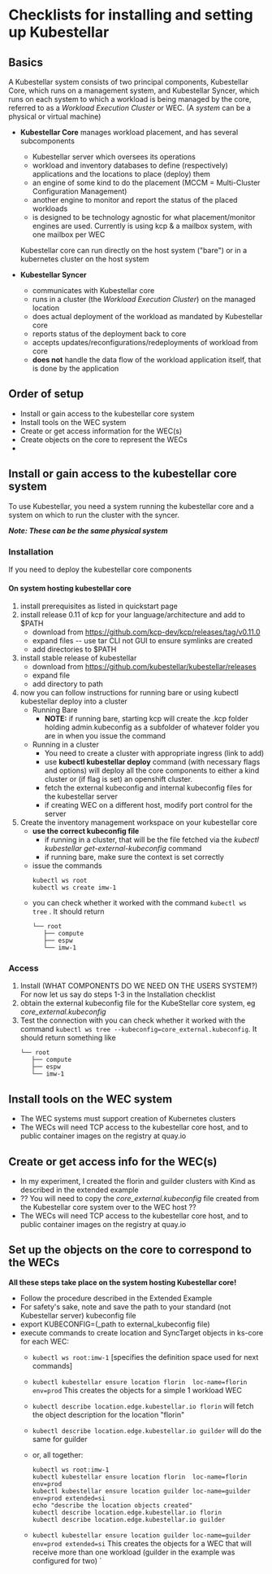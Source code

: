 # Checklists for installing and setting up Kubestellar

## Basics
A Kubestellar system consists of two principal components, Kubestellar Core, which runs on a management system, and Kubestellar Syncer, which runs on each system to which a workload is being managed by the core, referred to as a _Workload Execution Cluster_ or WEC. (A _system_ can be a physical or virtual machine)

- **Kubestellar Core**  manages workload placement, and has several subcomponents
  - Kubestellar server which oversees its operations
  - workload and inventory databases to define (respectively) applications and the locations to place (deploy) them
  - an engine of some kind to do the placement (MCCM = Multi-Cluster Configuration Management)
  - another engine to monitor and report the status of the placed workloads
  - is designed to be technology agnostic for what placement/monitor engines are used. Currently is using kcp & a mailbox system, with one mailbox per WEC

  Kubestellar core can run directly on the host system ("bare") or in a kubernetes cluster on the host system

- **Kubestellar Syncer**
  - communicates with Kubestellar core
  - runs in a cluster (the _Workload Execution Cluster_) on the managed location
  - does actual deployment of the workload as mandated by Kubestellar core
  - reports status of the deployment back to core
  - accepts updates/reconfigurations/redeployments of workload from core
  - **does not** handle the data flow of the workload application itself, that is done by the application

## Order of setup
  - Install or gain access to the kubestellar core system
  - Install tools on the WEC system
  - Create or get access information for the WEC(s)
  - Create objects on the core to represent the WECs
  - 

## Install or gain access to the kubestellar core system

To use Kubestellar, you need a system running the kubestellar core and a system on which to run the cluster with the syncer.

_**Note: These can be the same physical system**_
### Installation
If you need to deploy the kubestellar core components
#### On system hosting kubestellar core
1. install prerequisites as listed in quickstart page
2. install release 0.11 of kcp for your language/architecture and add to $PATH 
    - download from https://github.com/kcp-dev/kcp/releases/tag/v0.11.0
    - expand files -- use tar CLI not GUI to ensure symlinks are created
    - add directories to $PATH
3. install stable release of kubestellar
    - download from https://github.com/kubestellar/kubestellar/releases
    - expand file
    - add directory to path
4. now you can follow instructions for running bare or using kubectl kubestellar deploy into a cluster
    - Running Bare
      - **NOTE:** if running bare, starting kcp will create the .kcp folder holding admin.kubeconfig as a subfolder of whatever folder you are in when you issue the command
    - Running in a cluster
      - You need to create a cluster with appropriate ingress (link to add)
       - use **kubectl kubestellar deploy** command (with necessary flags and options) will deploy all the core components to either a kind cluster or (if flag is set) an openshift cluster.
       - fetch the external kubeconfig and internal kubeconfig files for the kubestellar server
       - if creating WEC on a different host, modify port control for the server
5. Create the inventory management workspace on your kubestellar core
    - **use the correct kubeconfig file**
       - if running in a cluster, that will be the file fetched via the _kubectl kubestellar get-external-kubeconfig_ command
       - if running bare, make sure the context is set correctly
    - issue the commands 
      ```
      kubectl ws root
      kubectl ws create imw-1
      ```
    - you can check whether it worked with the command `kubectl ws tree` . It should return
      ```
      └── root
         ├── compute
         ├── espw
         └── imw-1
      ```
### Access
1. Install (WHAT COMPONENTS DO WE NEED ON THE USERS SYSTEM?) 
For now let us say do steps 1-3 in the Installation checklist
3. obtain the external kubeconfig file for the KubeStellar core system, eg _core_external.kubeconfig_
4. Test the connection with you can check whether it worked with the command `kubectl ws tree --kubeconfig=core_external.kubeconfig`. 
It should return something like
      ```
      └── root
         ├── compute
         ├── espw
         └── imw-1
      ```
## Install tools on the WEC system
  - The WEC systems must support creation of Kubernetes clusters
  - The WECs will need TCP access to the kubestellar core host, and to public container images on the registry at quay.io
  
## Create or get access info for the WEC(s)
  - In my experiment, I created the florin and guilder clusters with Kind as described in the extended example
  - ?? You will need to copy the _core_external.kubeconfig_ file created from the Kubestellar core system over to the WEC host ??
  - The WECs will need TCP access to the kubestellar core host, and to public container images on the registry at quay.io

## Set up the objects on the core to correspond to the WECs
**All these steps take place on the system hosting Kubestellar core!**
  - Follow the procedure described in the Extended Example 
  - For safety's sake, note and save the path to your standard (not Kubestellar server) kubeconfig file
  - export KUBECONFIG=(_path to external_kubeconfig file)
  - execute commands to create location and SyncTarget objects in ks-core for each WEC:
    - `kubectl ws root:imw-1` [specifies the definition space used for next commands]
    - `kubectl kubestellar ensure location florin  loc-name=florin  env=prod` This creates the objects for a simple 1 workload WEC
    - `kubectl describe location.edge.kubestellar.io florin` will fetch the object description for the location "florin"
    - `kubectl describe location.edge.kubestellar.io guilder` will do the same for guilder
    - or, all together:
      ```
      kubectl ws root:imw-1
      kubectl kubestellar ensure location florin  loc-name=florin  env=prod
      kubectl kubestellar ensure location guilder loc-name=guilder env=prod extended=si
      echo "describe the location objects created"
      kubectl describe location.edge.kubestellar.io florin
      kubectl describe location.edge.kubestellar.io guilder
      ```

    - `kubectl kubestellar ensure location guilder loc-name=guilder env=prod extended=si` This creates the objects for a WEC that will receive more than one workload (guilder in the example was configured for two)
`
  
 

